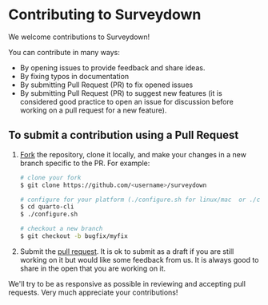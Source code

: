 # Contributing to Surveydown

We welcome contributions to Surveydown!

You can contribute in many ways:

- By opening issues to provide feedback and share ideas.
- By fixing typos in documentation
- By submitting Pull Request (PR) to fix opened issues
- By submitting Pull Request (PR) to suggest new features (it is considered good practice to open an issue for discussion before working on a pull request for a new feature).

## To submit a contribution using a Pull Request

1.  [Fork](https://github.com/surveydown-dev/surveydown/fork) the repository, clone it locally, and make your changes in a new branch specific to the PR. For example:

    ```bash
    # clone your fork
    $ git clone https://github.com/<username>/surveydown

    # configure for your platform (./configure.sh for linux/mac  or ./configure.cmd for Windows)
    $ cd quarto-cli
    $ ./configure.sh

    # checkout a new branch
    $ git checkout -b bugfix/myfix
    ```
2.  Submit the [pull request](https://help.github.com/articles/using-pull-requests). It is ok to submit as a draft if you are still working on it but would like some feedback from us. It is always good to share in the open that you are working on it.

We'll try to be as responsive as possible in reviewing and accepting pull requests. Very much appreciate your contributions!
